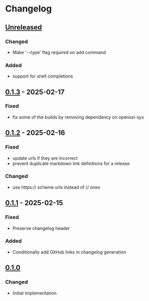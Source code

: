# Changelog

## [Unreleased]

### Changed

- Make '--type' flag required on add command

### Added

- support for shell completions

## [0.1.3] - 2025-02-17

### Fixed

- fix some of the builds by removing dependency on openssl-sys

## [0.1.2] - 2025-02-16

### Fixed

- update urls if they are incorrect
- prevent duplicate markdown link definitions for a release

### Changed

- use https:// scheme urls instead of // ones

## [0.1.1] - 2025-02-15

### Fixed

- Preserve changelog header

### Added

- Conditionally add GitHub links in changelog generation

## [0.1.0]

### Changed

- Initial implementation

[Unreleased]: https://github.com/schpet/changelog/compare/v0.1.3...HEAD
[0.1.3]: https://github.com/schpet/changelog/compare/v0.1.2...v0.1.3
[0.1.2]: https://github.com/schpet/changelog/compare/v0.1.1...v0.1.2
[0.1.1]: https://github.com/schpet/changelog/compare/v0.1.0...v0.1.1
[0.1.0]: https://github.com/schpet/changelog/releases/tag/v0.1.0
